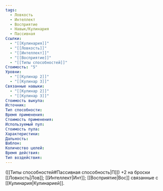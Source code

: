 ```yaml
---
tags:
  - Ловкость
  - Интеллект
  - Восприятие
  - Навык/Кулинария
  - Пассивная
Ссылки:
  - "[[Кулинария]]"
  - "[[Ловкость]]"
  - "[[Интеллект]]"
  - "[[Восприятие]]"
  - "[[Типы способностей]]"
Стоимость: "5"
Уровни:
  - "[[Кулинар 2]]"
  - "[[Кулинар 3]]"
Связанные навыки:
  - "[[Кулинар 2]]"
  - "[[Кулинар 3]]"
Стоимость выкупа:
Источник:
Тип способности:
Время применения:
Стоимость применения:
Используемый пул:
Стоимость пула:
Характеристики:
Дальность:
Шаблон:
Количество целей:
Время действия:
Тип воздействия:
---
```

([[Типы способностей#Пассивная способность|П]]) +2 на броски [[Ловкость|Лов]]; [[Интеллект|Инт]]; [[Восприятие|Вос]] связанные с [[Кулинария|Кулинарией]].